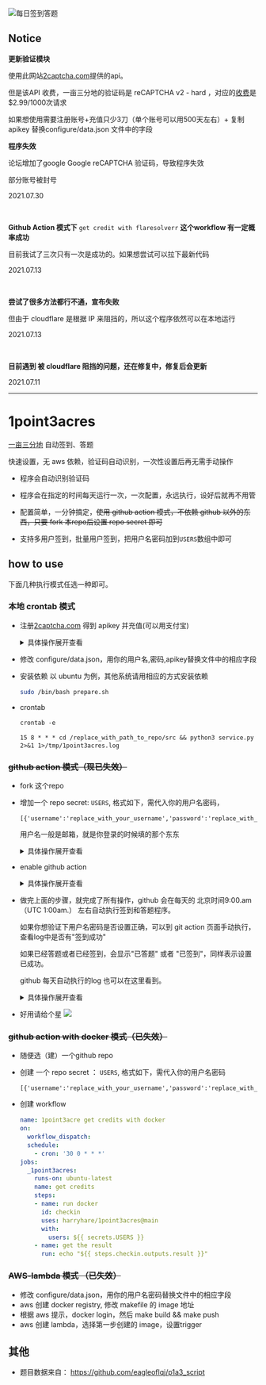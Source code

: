 ![每日签到答题](https://github.com/harryhare/1point3acres/actions/workflows/get_credit_ubuntu_flaresolverr.yml/badge.svg)


## Notice

**更新验证模块**

使用此网站[2captcha.com](https://2captcha.com?from=12332166)提供的api。

但是该API 收费，一亩三分地的验证码是 reCAPTCHA v2 - hard ，对应的[收费](https://2captcha.com/2captcha-api)是 $2.99/1000次请求

如果想使用需要注册账号+充值只少3刀（单个账号可以用500天左右）+ 复制 apikey 替换configure/data.json 文件中的字段



**程序失效**

论坛增加了google Google reCAPTCHA 验证码，导致程序失效

部分账号被封号

2021.07.30

<br>

**Github Action 模式下** `get credit with flaresolverr` **这个workflow 有一定概率成功**

目前我试了三次只有一次是成功的。如果想尝试可以拉下最新代码

2021.07.13

<br>

**尝试了很多方法都行不通，宣布失败**

但由于 cloudflare 是根据 IP 来阻挡的，所以这个程序依然可以在本地运行 

2021.07.13

<br>

**目前遇到 被 cloudflare 阻挡的问题，还在修复中，修复后会更新**

2021.07.11

---

# 1point3acres

[一亩三分地](https://www.1point3acres.com/bbs/) 自动签到、答题

快速设置，无 aws 依赖，验证码自动识别，一次性设置后再无需手动操作

* 程序会自动识别验证码

* 程序会在指定的时间每天运行一次，一次配置，永远执行，设好后就再不用管

* 配置简单，一分钟搞定，~~使用 github action 模式，不依赖 github 以外的东西，只要 fork 本repo后设置 repo secret 即可~~

* 支持多用户签到，批量用户签到，把用户名密码加到`USERS`数组中即可

## how to use

下面几种执行模式任选一种即可。

### 本地 crontab 模式

* 注册[2captcha.com](https://2captcha.com?from=12332166) 得到 apikey 并充值(可以用支付宝)
    <details>
    <summary>具体操作展开查看</summary>
    
    ![](screenshots/2captcha.png)
    </details>
* 修改 configure/data.json，用你的用户名,密码,apikey替换文件中的相应字段

* 安装依赖
以 ubuntu 为例，其他系统请用相应的方式安装依赖
    ```bash
    sudo /bin/bash prepare.sh
    ```
    
* crontab
    ```
    crontab -e
    ```
    ```text
    15 8 * * * cd /replace_with_path_to_repo/src && python3 service.py 2>&1 1>/tmp/1point3acres.log
    ```


### ~~github action 模式（现已失效）~~

* fork 这个repo

* 增加一个 repo secret: `USERS`, 格式如下，需代入你的用户名密码，
    ```text
    [{'username':'replace_with_your_username','password':'replace_with_your_password'}]
    ```
    用户名一般是邮箱，就是你登录的时候填的那个东东
    <details>
    <summary>具体操作展开查看</summary>
    
    ![](screenshots/repo_secret_1.png)
    ---
    ![](screenshots/repo_secret_2.png)
    </details>
* enable github action
    <details>
    <summary>具体操作展开查看</summary>
    
    ![](screenshots/repo_action_1.png)
    ---
    ![](screenshots/repo_action_2.png)
    </details>

* 做完上面的步骤，就完成了所有操作，github 会在每天的 北京时间9:00.am（UTC 1:00am.） 左右自动执行签到和答题程序。

  如果你想验证下用户名密码是否设置正确，可以到 git action 页面手动执行， 查看log中是否有"签到成功"
  
  如果已经答题或者已经签到，会显示"已答题" 或者 "已签到"，同样表示设置已成功。
  
  github 每天自动执行的log 也可以在这里看到。
  
    <details>
    <summary>具体操作展开查看</summary>
  
    ![](screenshots/repo_action_3.png)
    ---
    ![](screenshots/repo_action_4.png)
    </details>

* 好用请给个星
  ![](screenshots/star.png)

### ~~github action with docker 模式（已失效）~~

* 随便选（建）一个github repo

* 创建 一个 repo secret ： `USERS`, 格式如下，需代入你的用户名密码

    ```text
    [{'username':'replace_with_your_username','password':'replace_with_your_password'}]
    ```
    
* 创建 workflow

	```yaml
    name: 1point3acre get credits with docker
    on:
      workflow_dispatch:
      schedule:
        - cron: '30 0 * * *'
    jobs:
      _1point3acres:
        runs-on: ubuntu-latest
        name: get credits
        steps:
        - name: run docker
          id: checkin
          uses: harryhare/1point3acres@main
          with:
            users: ${{ secrets.USERS }}
        - name: get the result
          run: echo "${{ steps.checkin.outputs.result }}"
	```


### ~~AWS-lambda 模式 （已失效）~~

* 修改 configure/data.json，用你的用户名密码替换文件中的相应字段
* aws 创建 docker registry, 修改 makefile 的 image 地址
* 根据 aws 提示，docker login，然后 make build && make push
* aws 创建 lambda，选择第一步创建的 image，设置trigger



## 其他

* 题目数据来自： https://github.com/eagleoflqj/p1a3_script